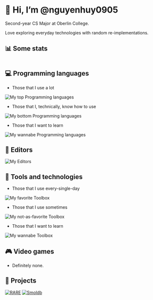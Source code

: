 # 👋 Hi, I’m @nguyenhuy0905

Second-year CS Major at Oberlin College.

Love exploring everyday technologies with random re-implementations.

## 📊 Some stats

<picture>
  <source srcset="https://github-readme-stats.vercel.app/api?username=nguyenhuy0905&theme=dark&show_icons=true&include_all_commits=true&hide_rank=false&disable_animations=true" media="(prefers-color-scheme: dark)"/>
  <source srcset="https://github-readme-stats.vercel.app/api?username=nguyenhuy0905&theme=default&show_icons=true&include_all_commits=true&hide_rank=false&disable_animations=true" media="(prefers-color-scheme: light), (prefers-color-scheme: no-preference)"/>
  <img/>
</picture>
<br>
<picture>
  <source srcset="https://github-readme-stats.vercel.app/api/wakatime?username=nguyenhuy0905&theme=dark&layout=compact&langs_count=10" media="(prefers-color-scheme: dark)"/>
  <source srcset="https://github-readme-stats.vercel.app/api/wakatime?username=nguyenhuy0905&theme=light&layout=compact&langs_count=10" media="(prefers-color-scheme: light), (prefers-color-scheme: no-preference)"/>
  <img/>
</picture>


<!--![nguyenhuy0905's WakaTime stats](https://github-readme-stats.vercel.app/api/wakatime?username=nguyenhuy0905&theme=transparent&layout=compact&langs_count=10)-->

## :computer: Programming languages

- Those that I use a lot

![My top Programming languages](https://skillicons.dev/icons?i=c,cpp,cmake,bash)

- Those that I, technically, know how to use

![My bottom Programming languages](https://skillicons.dev/icons?i=cs,java,rust,lua)

- Those that I want to learn

![My wannabe Programming languages](https://skillicons.dev/icons?i=haskell,elixir,zig)

## :pencil: Editors

![My Editors](https://skillicons.dev/icons?i=neovim,vscode,vim)

## :wrench: Tools and technologies

- Those that I use every-single-day

![My favorite Toolbox](https://skillicons.dev/icons?i=linux,git,github,cmake)

- Those that I use sometimes

![My not-as-favorite Toolbox](https://skillicons.dev/icons?i=docker,sqlite,gtk,dotnet)

- Those that I want to learn

![My wannabe Toolbox](https://skillicons.dev/icons?i=raspberrypi)

## :video_game: Video games

- Definitely none.

## :hammer: Projects

[![RARE](https://github-readme-stats.vercel.app/api/pin/?username=nguyenhuy0905&repo=rare)](https://github.com/nguyenhuy0905/rare)
[![Smoldb](https://github-readme-stats.vercel.app/api/pin/?username=huynguyen-and-friend-projects&repo=smoldb)](https://github.com/huynguyen-and-friend-projects/smoldb)
